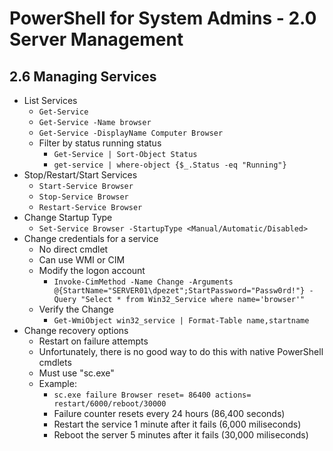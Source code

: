 PowerShell for System Admins - 2.0 Server Management
============================================================

2.6 Managing Services
------------------------------------------------------------

* List Services
  + `Get-Service`
  + `Get-Service -Name browser`
  + `Get-Service -DisplayName Computer Browser`
  + Filter by status running status
    - `Get-Service | Sort-Object Status`
    - `get-service | where-object {$_.Status -eq "Running"}`
* Stop/Restart/Start Services
  + `Start-Service Browser`
  + `Stop-Service Browser`
  + `Restart-Service Browser`
* Change Startup Type
  + `Set-Service Browser -StartupType <Manual/Automatic/Disabled>`
* Change credentials for a service
  + No direct cmdlet
  + Can use WMI or CIM
  + Modify the logon account
    - `Invoke-CimMethod -Name Change -Arguments @{StartName="SERVER01\dpezet";StartPassword="Passw0rd!"} -Query "Select * from Win32_Service where name='browser'"`
  + Verify the Change
    - `Get-WmiObject win32_service | Format-Table name,startname`
* Change recovery options
  + Restart on failure attempts
  + Unfortunately, there is no good way to do this with
    native PowerShell cmdlets
  + Must use "sc.exe"
  + Example:
    - `sc.exe failure Browser reset= 86400 actions= restart/6000/reboot/30000`
    - Failure counter resets every 24 hours (86,400 seconds)
    - Restart the service 1 minute after it fails (6,000 miliseconds)
    - Reboot the server 5 minutes after it fails (30,000 miliseconds)

